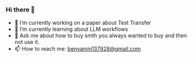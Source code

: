 ### Hi there 👋

- 🔭 I’m currently working on a paper about Test Transfer
- 🌱 I’m currently learning about LLM workflows
- 💬 Ask me about how to buy smth you always wanted to buy and then not use it.
- 📫 How to reach me: benyamin137928@gmail.com
